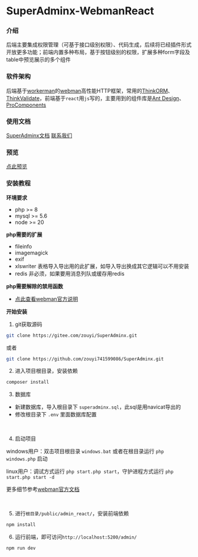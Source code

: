 # SuperAdminx-WebmanReact

### 介绍
后端主要集成权限管理（可基于接口级别权限）、代码生成，后续将已经插件形式开放更多功能；前端内置多种布局，基于按钮级别的权限，扩展多种form字段及table中预览展示的多个组件

### 软件架构
后端基于[workerman](https://www.workerman.net/)的[webman](https://www.workerman.net/webman)高性能HTTP框架，常用的[ThinkORM](https://doc.thinkphp.cn/@think-orm/)、[ThinkValidate](https://doc.thinkphp.cn/v8_0/validator.html)，前端基于`react`用`js`写的，主要用到的组件库是[Ant Design](https://ant.design/index-cn)、[ProComponents](https://procomponents.ant.design/)

### 使用文档
[SuperAdminx文档](http://www.superadminx.com) [联系我们](https://www.superadminx.com/about.html)

### 预览
[点此预览](http://www.superadminx.com/preview.html)

### 安装教程

**环境要求**
- php >= 8 
- mysql >= 5.6
- node >= 20

**php需要的扩展**
- fileinfo
- imagemagick
- exif
- xlswriter 表格导入导出用的此扩展，如导入导出换成其它逻辑可以不用安装
- redis 非必须，如果要用消息列队或缓存用redis

**php需要解除的禁用函数**
- [点此查看webman官方说明](https://www.workerman.net/doc/webman/others/disable-function-check.html)

**开始安装**

1. git获取源码
``` sh
git clone https://gitee.com/zouyi/SuperAdminx.git
```
或者
``` sh
git clone https://github.com/zouyi741599086/SuperAdminx.git
```

2. 进入项目根目录，安装依赖
``` sh
composer install
```

3. 数据库
- 新建数据库，导入根目录下 `superadminx.sql`，此sql是用navicat导出的
- 修改根目录下 `.env` 里面数据库配置

<br />

4. 启动项目

windows用户：双击项目根目录 `windows.bat` 或者在根目录运行 `php windows.php` 启动

linux用户：调试方式运行 `php start.php start`，守护进程方式运行 `php start.php start -d`

更多细节参考[webman官方文档](https://www.workerman.net/doc/webman/install.html)

<br />

5. 进行`根目录/public/admin_react/`，安装前端依赖
``` sh
npm install
```

6. 运行前端，即可访问`http://localhost:5200/admin/`
``` sh
npm run dev
```
